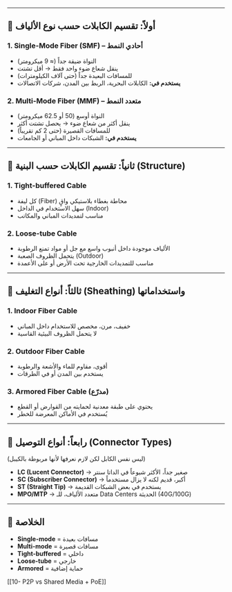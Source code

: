 

---

## 📌 أولاً: تقسيم الكابلات حسب نوع الألياف

### 1. Single-Mode Fiber (SMF) – أحادي النمط

- النواة ضيقة جداً (≈ 9 ميكرومتر)
- ينقل شعاع ضوء واحد فقط → أقل تشتت
- للمسافات البعيدة جداً (حتى آلاف الكيلومترات)
- **يستخدم في:** الكابلات البحرية، الربط بين المدن، شركات الاتصالات

### 2. Multi-Mode Fiber (MMF) – متعدد النمط

- النواة أوسع (50 أو 62.5 ميكرومتر)
- ينقل أكثر من شعاع ضوء → يحصل تشتت أكثر
- للمسافات القصيرة (حتى 2 كم تقريباً)
- **يستخدم في:** الشبكات داخل المباني أو الجامعات

---

## 📌 ثانياً: تقسيم الكابلات حسب البنية (Structure)

### 1. Tight-buffered Cable

- كل ليفة (Fiber) محاطة بغطاء بلاستيكي واقٍ
- سهل الاستخدام في الداخل (Indoor)
- مناسب لتمديدات المباني والمكاتب

### 2. Loose-tube Cable

- الألياف موجودة داخل أنبوب واسع مع جل أو مواد تمنع الرطوبة
- يتحمل الظروف الصعبة (Outdoor)
- مناسب للتمديدات الخارجية تحت الأرض أو على الأعمدة

---

## 📌 ثالثاً: أنواع التغليف (Sheathing) واستخداماتها

### 1. Indoor Fiber Cable

- خفيف، مرن، مخصص للاستخدام داخل المباني
- لا يتحمل الظروف البيئية القاسية

### 2. Outdoor Fiber Cable

- أقوى، مقاوم للماء والأشعة والرطوبة
- يستخدم بين المدن أو في الطرقات

### 3. Armored Fiber Cable (مدرّع)

- يحتوي على طبقة معدنية لحمايته من القوارض أو القطع
- يُستخدم في الأماكن المعرضة للخطر

---

## 📌 رابعاً: أنواع التوصيل (Connector Types)

(ليس نفس الكابل لكن لازم نعرفها لأنها مربوطة بالكيبل)

- **LC (Lucent Connector)** → صغير جداً، الأكثر شيوعاً في الداتا سنتر
- **SC (Subscriber Connector)** → أكبر، قديم لكنه لا يزال مستخدماً
- **ST (Straight Tip)** → يستخدم في بعض الشبكات القديمة
- **MPO/MTP** → متعدد الألياف، للـ Data Centers الحديثة (40G/100G)

---

## 📌 الخلاصة

- **Single-mode** = مسافات بعيدة
- **Multi-mode** = مسافات قصيرة
- **Tight-buffered** = داخلي
- **Loose-tube** = خارجي
- **Armored** = حماية إضافية


[[10- P2P vs Shared Media + PoE]]